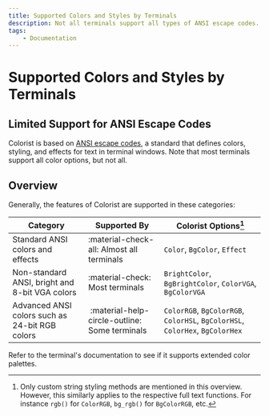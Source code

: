 ```yaml
---
title: Supported Colors and Styles by Terminals
description: Not all terminals support all types of ANSI escape codes. Get a list of which Colorist methods are supported by which terminals.
tags:
    - Documentation
---
```


# Supported Colors and Styles by Terminals
## Limited Support for ANSI Escape Codes
Colorist is based on [ANSI escape codes](https://en.wikipedia.org/wiki/ANSI_escape_code), a standard that defines colors, styling, and effects for text in terminal windows. Note that most terminals support all color options, but not all.

## Overview
Generally, the features of Colorist are supported in these categories:

<div id="terminals-color-support-table"></div>

| Category                                       | Supported By                                  | Colorist Options[^1]                                                         |
| ---------------------------------------------- | --------------------------------------------- | ---------------------------------------------------------------------------- |
| Standard ANSI colors and effects               | :material-check-all: Almost all terminals     | `Color`, `BgColor`, `Effect`                                                 |
| Non-standard ANSI, bright and 8-bit VGA colors | :material-check: Most terminals               | `BrightColor`, `BgBrightColor`, `ColorVGA`, `BgColorVGA`                     |
| Advanced ANSI colors such as 24-bit RGB colors | :material-help-circle-outline: Some terminals | `ColorRGB`, `BgColorRGB`, `ColorHSL`, `BgColorHSL`, `ColorHex`, `BgColorHex` |

Refer to the terminal's documentation to see if it supports extended color palettes.

[^1]: Only custom string styling methods are mentioned in this overview. However, this similarly applies to the respective full text functions. For instance `rgb()` for `ColorRGB`, `bg_rgb()` for `BgColorRGB`, etc.
